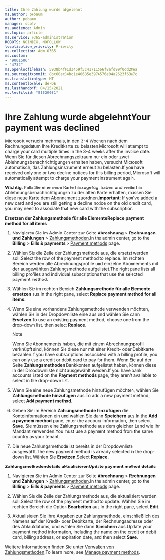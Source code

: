 ```yaml
---
title: Ihre Zahlung wurde abgelehnt
ms.author: pebaum
author: pebaum
manager: scotv
ms.audience: Admin
ms.topic: article
ms.service: o365-administration
ROBOTS: NOINDEX, NOFOLLOW
localization_priority: Priority
ms.collection: Adm_O365
ms.custom:
- "9001506"
- "4732"
ms.openlocfilehash: 5938b4f91d3459f5c41711566f8afd99f0dd28ea
ms.sourcegitcommit: 8bc60ec34bc1e40685e3976576e04a2623f63a7c
ms.translationtype: HT
ms.contentlocale: de-DE
ms.lasthandoff: 04/15/2021
ms.locfileid: "51829051"
---
```

# <a name="your-payment-was-declined"></a><span data-ttu-id="4ae99-102">Ihre Zahlung wurde abgelehnt</span><span class="sxs-lookup"><span data-stu-id="4ae99-102">Your payment was declined</span></span>

<span data-ttu-id="4ae99-103">Microsoft versucht mehrmals, in den 3-4 Wochen nach dem Rechnungsdatum Ihre Kreditkarte zu belasten.</span><span class="sxs-lookup"><span data-stu-id="4ae99-103">Microsoft will attempt to charge your card multiple times in the 3-4 weeks after the invoice date.</span></span>  <span data-ttu-id="4ae99-104">Wenn Sie für diesen Abrechnungszeitraum nur ein oder zwei Ablehnungsbenachrichtigungen erhalten haben, versucht Microsoft automatisch, das Zahlungsinstrument erneut zu belasten.</span><span class="sxs-lookup"><span data-stu-id="4ae99-104">If you have received only one or two decline notices for this billing period, Microsoft will automatically attempt to charge your payment instrument again.</span></span>  

<span data-ttu-id="4ae99-105">**Wichtig**: Falls Sie eine neue Karte hinzugefügt haben und weiterhin Ablehnungsbenachrichtigungen zu der alten Karte erhalten, müssen Sie diese neue Karte dem Abonnement zuordnen.</span><span class="sxs-lookup"><span data-stu-id="4ae99-105">**Important**: If you've added a new card and you are still getting a decline notice on the old credit card, you may need to associate that new card with the subscription.</span></span>

<span data-ttu-id="4ae99-106">**Ersetzen der Zahlungsmethode für alle Elemente**</span><span class="sxs-lookup"><span data-stu-id="4ae99-106">**Replace payment method for all items**</span></span>

1. <span data-ttu-id="4ae99-107">Navigieren Sie im Admin Center zur Seite **Abrechnung** > **Rechnungen und Zahlungen** > [Zahlungsmethoden](https://go.microsoft.com/fwlink/p/?linkid=2018806).</span><span class="sxs-lookup"><span data-stu-id="4ae99-107">In the admin center, go to the **Billing** > **Bills & payments** > [Payment methods](https://go.microsoft.com/fwlink/p/?linkid=2018806) page.</span></span>

2. <span data-ttu-id="4ae99-108">Wählen Sie die Zeile der Zahlungsmethode aus, die ersetzt werden soll.</span><span class="sxs-lookup"><span data-stu-id="4ae99-108">Select the row of the payment method to replace.</span></span> <span data-ttu-id="4ae99-109">Im rechten Bereich werden alle Abrechnungsprofile und einzelne Abonnements mit der ausgewählten Zahlungsmethode aufgelistet.</span><span class="sxs-lookup"><span data-stu-id="4ae99-109">The right pane lists all billing profiles and individual subscriptions that use the selected payment method.</span></span>

3. <span data-ttu-id="4ae99-110">Wählen Sie im rechten Bereich **Zahlungsmethode für alle Elemente ersetzen** aus.</span><span class="sxs-lookup"><span data-stu-id="4ae99-110">In the right pane, select **Replace payment method for all items**.</span></span>

4. <span data-ttu-id="4ae99-111">Wenn Sie eine vorhandene Zahlungsmethode verwenden möchten, wählen Sie in der Dropdownliste eine aus und wählen Sie dann **Ersetzen**.</span><span class="sxs-lookup"><span data-stu-id="4ae99-111">To use an existing payment method, choose one from the drop-down list, then select **Replace**.</span></span>

    > [!NOTE]
    > <span data-ttu-id="4ae99-112">Wenn Sie Abonnements haben, die mit einem Abrechnungsprofil verknüpft sind, können Sie diese nur mit einer Kredit- oder Debitkarte bezahlen.</span><span class="sxs-lookup"><span data-stu-id="4ae99-112">If you have subscriptions associated with a billing profile, you can only use a credit or debit card to pay for them.</span></span> <span data-ttu-id="4ae99-113">Wenn Sie auf der Seite **Zahlungsmethoden** Bankkonten aufgelistet haben, können diese in der Dropdownliste nicht ausgewählt werden.</span><span class="sxs-lookup"><span data-stu-id="4ae99-113">If you have bank accounts listed on the **Payment methods** page, they aren't available to select in the drop-down list.</span></span>

5. <span data-ttu-id="4ae99-114">Wenn Sie eine neue Zahlungsmethode hinzufügen möchten, wählen Sie **Zahlungsmethode hinzufügen** aus.</span><span class="sxs-lookup"><span data-stu-id="4ae99-114">To add a new payment method, select **Add payment method**.</span></span>

6. <span data-ttu-id="4ae99-115">Geben Sie im Bereich **Zahlungsmethode hinzufügen** die Kontoinformationen ein und wählen Sie dann **Speichern** aus.</span><span class="sxs-lookup"><span data-stu-id="4ae99-115">In the **Add a payment method** pane, enter the account information, then select **Save**.</span></span> <span data-ttu-id="4ae99-116">Sie müssen eine Zahlungsmethode aus dem gleichen Land wie Ihr Mandant verwenden.</span><span class="sxs-lookup"><span data-stu-id="4ae99-116">You must use a payment method from the same country as your tenant.</span></span>

7. <span data-ttu-id="4ae99-117">Die neue Zahlungsmethode ist bereits in der Dropdownliste ausgewählt.</span><span class="sxs-lookup"><span data-stu-id="4ae99-117">The new payment method is already selected in the drop-down list.</span></span> <span data-ttu-id="4ae99-118">Wählen Sie **Ersetzen**.</span><span class="sxs-lookup"><span data-stu-id="4ae99-118">Select **Replace**.</span></span>

<span data-ttu-id="4ae99-119">**Zahlungsmethodendetails aktualisieren**</span><span class="sxs-lookup"><span data-stu-id="4ae99-119">**Update payment method details**</span></span>

1. <span data-ttu-id="4ae99-120">Navigieren Sie im Admin Center zur Seite **Abrechnung** > **Rechnungen und Zahlungen** > [Zahlungsmethoden](https://go.microsoft.com/fwlink/p/?linkid=2018806).</span><span class="sxs-lookup"><span data-stu-id="4ae99-120">In the admin center, go to the **Billing** > **Bills & payments** > [Payment methods](https://go.microsoft.com/fwlink/p/?linkid=2018806) page.</span></span>

2. <span data-ttu-id="4ae99-121">Wählen Sie die Zeile der Zahlungsmethode aus, die aktualisiert werden soll.</span><span class="sxs-lookup"><span data-stu-id="4ae99-121">Select the row of the payment method to update.</span></span> <span data-ttu-id="4ae99-122">Wählen Sie im rechten Bereich die Option **Bearbeiten** aus.</span><span class="sxs-lookup"><span data-stu-id="4ae99-122">In the right pane, select **Edit**.</span></span>

3. <span data-ttu-id="4ae99-123">Aktualisieren Sie Ihre Angaben zur Zahlungsmethode, einschließlich des Namens auf der Kredit- oder Debitkarte, der Rechnungsadresse oder des Ablaufdatums, und wählen Sie dann **Speichern** aus.</span><span class="sxs-lookup"><span data-stu-id="4ae99-123">Update your payment method information, including the name on the credit or debit card, billing address, or expiration date, and then select **Save**.</span></span>

<span data-ttu-id="4ae99-124">Weitere Informationen finden Sie unter [Verwalten von Zahlungsmethoden](https://docs.microsoft.com/microsoft-365/commerce/billing-and-payments/manage-payment-methods).</span><span class="sxs-lookup"><span data-stu-id="4ae99-124">To learn more, see [Manage payment methods](https://docs.microsoft.com/microsoft-365/commerce/billing-and-payments/manage-payment-methods).</span></span>